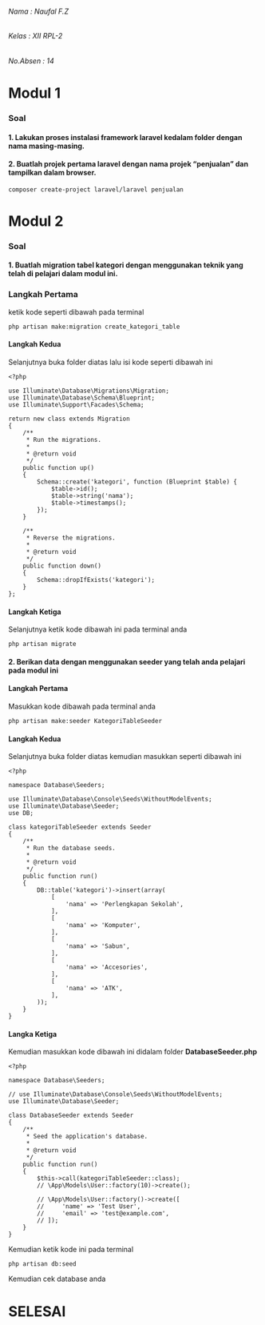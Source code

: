 ###### Nama : Naufal F.Z
###### Kelas : XII RPL-2
###### No.Absen : 14

# Modul 1

### Soal
#### 1. Lakukan proses instalasi framework laravel kedalam folder dengan nama masing-masing.
#### 2. Buatlah projek pertama laravel dengan nama projek “penjualan” dan tampilkan dalam browser.
```
composer create-project laravel/laravel penjualan
```

# Modul 2

### Soal
#### 1. Buatlah migration tabel kategori dengan menggunakan teknik yang telah di pelajari dalam modul ini.

### Langkah Pertama
ketik kode seperti dibawah pada terminal
```
php artisan make:migration create_kategori_table
```

#### Langkah Kedua
Selanjutnya buka folder diatas lalu isi kode seperti dibawah ini
```
<?php

use Illuminate\Database\Migrations\Migration;
use Illuminate\Database\Schema\Blueprint;
use Illuminate\Support\Facades\Schema;

return new class extends Migration
{
    /**
     * Run the migrations.
     *
     * @return void
     */
    public function up()
    {
        Schema::create('kategori', function (Blueprint $table) {
            $table->id();
            $table->string('nama');
            $table->timestamps();
        });
    }

    /**
     * Reverse the migrations.
     *
     * @return void
     */
    public function down()
    {
        Schema::dropIfExists('kategori');
    }
};
```

#### Langkah Ketiga
Selanjutnya ketik kode dibawah ini pada terminal anda
```
php artisan migrate
```

#### 2. Berikan data dengan menggunakan seeder yang telah anda pelajari pada modul ini

#### Langkah Pertama
Masukkan kode dibawah pada terminal anda
```
php artisan make:seeder KategoriTableSeeder
```
#### Langkah Kedua
Selanjutnya buka folder diatas kemudian masukkan seperti dibawah ini
```
<?php

namespace Database\Seeders;

use Illuminate\Database\Console\Seeds\WithoutModelEvents;
use Illuminate\Database\Seeder;
use DB;

class kategoriTableSeeder extends Seeder
{
    /**
     * Run the database seeds.
     *
     * @return void
     */
    public function run()
    {
        DB::table('kategori')->insert(array(
            [
                'nama' => 'Perlengkapan Sekolah',
            ],
            [
                'nama' => 'Komputer',
            ],
            [
                'nama' => 'Sabun',
            ],
            [
                'nama' => 'Accesories',
            ],
            [
                'nama' => 'ATK',
            ],
        ));
    }
}
```
#### Langka Ketiga
Kemudian masukkan kode dibawah ini didalam folder **DatabaseSeeder.php**
```
<?php

namespace Database\Seeders;

// use Illuminate\Database\Console\Seeds\WithoutModelEvents;
use Illuminate\Database\Seeder;

class DatabaseSeeder extends Seeder
{
    /**
     * Seed the application's database.
     *
     * @return void
     */
    public function run()
    {
        $this->call(kategoriTableSeeder::class);
        // \App\Models\User::factory(10)->create();

        // \App\Models\User::factory()->create([
        //     'name' => 'Test User',
        //     'email' => 'test@example.com',
        // ]);
    }
}

```

Kemudian ketik kode ini pada terminal 
```
php artisan db:seed
```
Kemudian cek database anda 
# **SELESAI**
